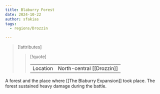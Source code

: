 ```yaml
---
title: Blaburry Forest
date: 2024-10-22
author: sfakias
tags:
  - regions/Drozzin

---
```

> [!attributes]
> 
> > [!quote]
> >
> > | | |
> > | --- | --- |
> > | Location | North-central [[Drozzin]] |

A forest and the place where [[The Blaburry Expansion]] took place. The forest sustained heavy damage during the battle.